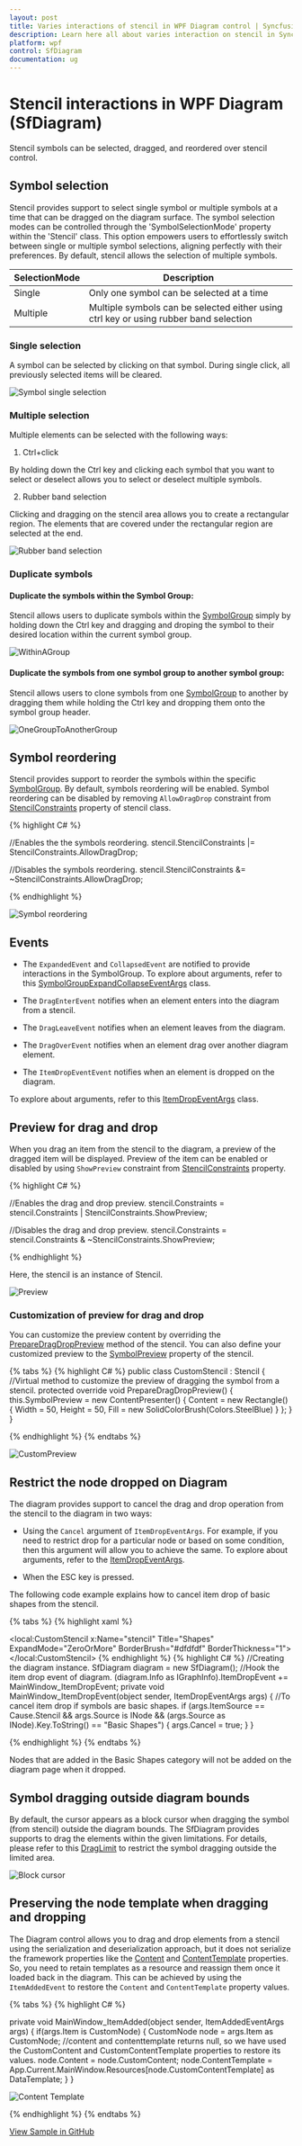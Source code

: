 ```yaml
---
layout: post
title: Varies interactions of stencil in WPF Diagram control | Syncfusion
description: Learn here all about varies interaction on stencil in Syncfusion WPF Diagram (SfDiagram) control ports.
platform: wpf
control: SfDiagram
documentation: ug
---
```


# Stencil interactions in WPF Diagram (SfDiagram)

Stencil symbols can be selected, dragged, and reordered over stencil control.

## Symbol selection

Stencil provides support to select single symbol or multiple symbols at a time that can be dragged on the diagram surface. The symbol selection modes can be controlled through the 'SymbolSelectionMode' property within the 'Stencil' class. This option empowers users to effortlessly switch between single or multiple symbol selections, aligning perfectly with their preferences. By default, stencil allows the selection of multiple symbols.

|SelectionMode|Description|
|----------|-----------|
| Single | Only one symbol can be selected at a time |
| Multiple | Multiple symbols can be selected either using ctrl key or using rubber band selection |

### Single selection

A symbol can be selected by clicking on that symbol. During single click, all previously selected items will be cleared.

![Symbol single selection](Stencil_images/SymbolSingleSelection.png)

### Multiple selection

Multiple elements can be selected with the following ways:

1. Ctrl+click

By holding down the Ctrl key and clicking each symbol that you want to select or deselect allows you to select or deselect multiple symbols.

2. Rubber band selection

Clicking and dragging on the stencil area allows you to create a rectangular region. The elements that are covered under the rectangular region are selected at the end.

![Rubber band selection](Stencil_images/SymbolRubberbandSelection.gif)

### Duplicate symbols

#### Duplicate the symbols within the Symbol Group:

Stencil allows users to duplicate symbols within the [SymbolGroup](https://help.syncfusion.com/cr/wpf/Syncfusion.UI.Xaml.Diagram.Stencil.SymbolGroup.html) simply by holding down the Ctrl key and dragging and droping the symbol to their desired location within the current symbol group.

![WithinAGroup](Stencil_images/DuplicateSymbolsWithinGroup.gif)

#### Duplicate the symbols from one symbol group to another symbol group:
 
Stencil allows users to clone symbols from one [SymbolGroup](https://help.syncfusion.com/cr/wpf/Syncfusion.UI.Xaml.Diagram.Stencil.SymbolGroup.html) to another by dragging them while holding the Ctrl key and dropping them onto the symbol group header.

![OneGroupToAnotherGroup](Stencil_images/DuplicateSymbolToAnotherGroup.gif)

## Symbol reordering

Stencil provides support to reorder the symbols within the specific [SymbolGroup](https://help.syncfusion.com/cr/wpf/Syncfusion.UI.Xaml.Diagram.Stencil.SymbolGroup.html). By default, symbols reordering will be enabled. Symbol reordering can be disabled by removing `AllowDragDrop` constraint from
[StencilConstraints](https://help.syncfusion.com/cr/wpf/Syncfusion.UI.Xaml.Diagram.StencilConstraints.html) property of stencil class.

{% highlight C# %}

//Enables the the symbols reordering.
stencil.StencilConstraints |= StencilConstraints.AllowDragDrop;

//Disables the symbols reordering.
stencil.StencilConstraints &= ~StencilConstraints.AllowDragDrop;

{% endhighlight %}

![Symbol reordering](Stencil_images/SymbolReordering.gif)

## Events

* The `ExpandedEvent` and `CollapsedEvent` are notified to provide interactions in the SymbolGroup. To explore about arguments, refer to this [SymbolGroupExpandCollapseEventArgs](https://help.syncfusion.com/cr/wpf/Syncfusion.UI.Xaml.Diagram.Stencil.SymbolGroupExpandCollapseEventArgs.html) class.

* The `DragEnterEvent` notifies when an element enters into the diagram from a stencil.
* The `DragLeaveEvent` notifies when an element leaves from the diagram.
* The `DragOverEvent` notifies when an element drag over another diagram element.
* The `ItemDropEventEvent` notifies when an element is dropped on the diagram. 

To explore about arguments, refer to this [ItemDropEventArgs](https://help.syncfusion.com/cr/wpf/Syncfusion.UI.Xaml.Diagram.ItemDropEventArgs.html) class.

## Preview for drag and drop

When you drag an item from the stencil to the diagram, a preview of the dragged item will be displayed. Preview of the item can be enabled or disabled by using `ShowPreview` constraint from [StencilConstraints](https://help.syncfusion.com/cr/wpf/Syncfusion.UI.Xaml.Diagram.StencilConstraints.html) property.

{% highlight C# %}

//Enables the drag and drop preview.
stencil.Constraints = stencil.Constraints | StencilConstraints.ShowPreview;

//Disables the drag and drop preview.
stencil.Constraints = stencil.Constraints & ~StencilConstraints.ShowPreview;

{% endhighlight %}

Here, the stencil is an instance of Stencil.

![Preview](Stencil_images/ShowPreview.png)

### Customization of preview for drag and drop

You can customize the preview content by overriding the [PrepareDragDropPreview](https://help.syncfusion.com/cr/wpf/Syncfusion.UI.Xaml.Diagram.Stencil.Stencil.html#Syncfusion_UI_Xaml_Diagram_Stencil_Stencil_PrepareDragDropPreview) method of the stencil. You can also define your customized preview to the [SymbolPreview](https://help.syncfusion.com/cr/wpf/Syncfusion.UI.Xaml.Diagram.Stencil.Stencil.html#Syncfusion_UI_Xaml_Diagram_Stencil_Stencil_SymbolPreview) property of the stencil.

{% tabs %}
{% highlight C# %}
public class CustomStencil : Stencil
{
    //Virtual method to customize the preview of dragging the symbol from a stencil.
    protected override void PrepareDragDropPreview()
    {
        this.SymbolPreview = new ContentPresenter()
        {
            Content = new Rectangle()
            {
                Width = 50,
                Height = 50,
                Fill = new SolidColorBrush(Colors.SteelBlue)
            }
        };
    }
}

{% endhighlight %}
{% endtabs %}

![CustomPreview](Stencil_images/CustomShowPreview.png)

## Restrict the node dropped on Diagram

The diagram provides support to cancel the drag and drop operation from the stencil to the diagram in two ways:

* Using the `Cancel` argument of `ItemDropEventArgs`. For example, if you need to restrict drop for a particular node or based on some condition, then this argument will allow you to achieve the same. To explore about arguments, refer to the [ItemDropEventArgs](https://help.syncfusion.com/cr/wpf/Syncfusion.UI.Xaml.Diagram.ItemDropEventArgs.html).
 
* When the ESC key is pressed.

The following code example explains how to cancel item drop of basic shapes from the stencil.

{% tabs %}
{% highlight xaml %}
<!--Initialize the custom stencil-->
<local:CustomStencil x:Name="stencil" Title="Shapes"
ExpandMode="ZeroOrMore" BorderBrush="#dfdfdf" BorderThickness="1">
</local:CustomStencil>
{% endhighlight %}
{% highlight C# %}
//Creating the diagram instance.
SfDiagram diagram = new SfDiagram();
//Hook the item drop event of diagram.
(diagram.Info as IGraphInfo).ItemDropEvent += MainWindow_ItemDropEvent;
private void MainWindow_ItemDropEvent(object sender, ItemDropEventArgs args)
{
    //To cancel item drop if symbols are basic shapes.
    if (args.ItemSource == Cause.Stencil && args.Source is INode && (args.Source as INode).Key.ToString() == "Basic Shapes")
    {
        args.Cancel = true;
    }
}

{% endhighlight %}
{% endtabs %}

Nodes that are added in the Basic Shapes category will not be added on the diagram page when it dropped.

## Symbol dragging outside diagram bounds

By default, the cursor appears as a block cursor when dragging the symbol (from stencil) outside the diagram bounds. The SfDiagram provides supports to drag the elements within the given limitations. For details, please refer to this [DragLimit](https://help.syncfusion.com/wpf/diagram/scroll-settings/draglimit) to restrict the symbol dragging outside the limited area.

![Block cursor](Stencil_images/BlockCursor.gif)

## Preserving the node template when dragging and dropping

The Diagram control allows you to drag and drop elements from a stencil using the serialization and deserialization approach, but it does not serialize the framework properties like the [Content](https://help.syncfusion.com/cr/wpf/Syncfusion.UI.Xaml.Diagram.NodeViewModel.html#Syncfusion_UI_Xaml_Diagram_NodeViewModel_Content) and [ContentTemplate](https://help.syncfusion.com/cr/wpf/Syncfusion.UI.Xaml.Diagram.NodeViewModel.html#Syncfusion_UI_Xaml_Diagram_NodeViewModel_ContentTemplate) properties. So, you need to retain templates as a resource and reassign them once it loaded back in the diagram. This can be achieved by using the `ItemAddedEvent` to restore the `Content` and `ContentTemplate` property values.

{% tabs %}
{% highlight C# %}

private void MainWindow_ItemAdded(object sender, ItemAddedEventArgs args) 
{ 
    if(args.Item is CustomNode) 
    { 
        CustomNode node = args.Item as CustomNode;
        //content and contenttemplate returns null, so we have used the CustomContent and CustomContentTemplate properties to restore its values. 
        node.Content = node.CustomContent; 
        node.ContentTemplate = App.Current.MainWindow.Resources[node.CustomContentTemplate] as DataTemplate; 
    } 
} 

![Content Template](Stencil_images/SymbolContentTemplate.png)

{% endhighlight %}
{% endtabs %}

[View Sample in GitHub](https://github.com/SyncfusionExamples/WPF-Diagram-Examples/tree/master/Samples/Stencil/Stencil%20Drag%20Drop%20Template)